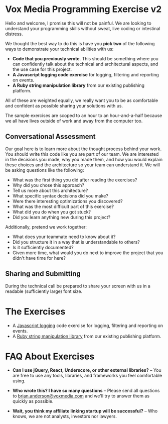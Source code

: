 # Vox Media Programming Exercise v2

Hello and welcome, I promise this will not be painful. We are looking to understand your programming skills without sweat, live coding or intestinal distress.

We thought the best way to do this is have you **pick two** of the following ways to demonstrate your technical abilities with us:

* **Code that you previously wrote**. This should be something where you can confidently talk about the technical and architectural aspects, and the use case for this project.
* **A Javascript logging code exercise** for logging, filtering and reporting on events.
* **A Ruby string manipulation library** from our existing publishing platform.

All of these are weighted equally, we really want you to be as comfortable and confident as possible sharing your solutions with us.

The sample exercises are scoped to an hour to an hour-and-a-half because we all have lives outside of work and away from the computer too.

## Conversational Assessment

Our goal here is to learn more about the thought process behind your work. You should write this code like you are part of our team. We are interested in the decisions you made, why you made them, and how you would explain these choices and the architecture so your team can understand it. We will be asking questions like the following:

* What was the first thing you did after reading the exercises?
* Why did you chose this approach?
* Tell us more about this architecture?
* What specific syntax decisions did you make?
* Were there interesting optimizations you discovered?
* What was the most difficult part of this exercise?
* What did you do when you got stuck?
* Did you learn anything new during this project?

Additionally, pretend we work together:

* What does your teammate need to know about it?
* Did you structure it in a way that is understandable to others?
* Is it sufficiently documented?
* Given more time, what would you do next to improve the project that you didn't have time for here?

## Sharing and Submitting

During the technical call be prepared to share your screen with us in a readable (sufficiently large) font size.

# The Exercises

* A [Javascript logging](https://github.com/voxmedia/revenue-hiring/tree/master/exercise-javascript-logging) code exercise for logging, filtering and reporting on events.
* A [Ruby string manipulation library](https://github.com/voxmedia/revenue-hiring/tree/master/exericse-ruby-string-replacement) from our existing publishing platform.


# FAQ About Exercises

* **Can I use jQuery, React, Underscore, or other external libraries?** – You are free to use any tools, libraries, and frameworks you feel comfortable using.

* **Who wrote this? I have so many questions** – Please send all questions to [brian.anderson@voxmedia.com](mailto://brian.anderson@voxmedia.com) and we'll try to answer them as quickly as possible.

* **Wait, you think my affiliate linking startup will be successful?** – Who knows, we are not analysts, investors nor lawyers.
